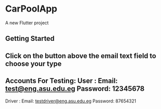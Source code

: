 # CarPoolApp
A new Flutter project
## Getting Started
Click on the button above the email text field to choose your type
-------------------------------
Accounts For Testing:
User :
Email: test@eng.asu.edu.eg
Password: 12345678
--------------------------------
Driver :
Email: testdriver@eng.asu.edu.eg
Password: 87654321
